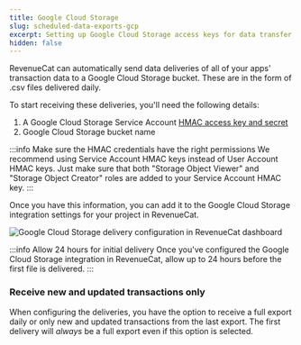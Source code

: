 ```yaml
---
title: Google Cloud Storage
slug: scheduled-data-exports-gcp
excerpt: Setting up Google Cloud Storage access keys for data transfer
hidden: false
---
```


RevenueCat can automatically send data deliveries of all of your apps' transaction data to a Google Cloud Storage bucket. These are in the form of .csv files delivered daily.

To start receiving these deliveries, you'll need the following details:

1. A Google Cloud Storage Service Account [HMAC access key and secret](https://cloud.google.com/storage/docs/welcome/authentication/hmackeys)
2. Google Cloud Storage bucket name

:::info Make sure the HMAC credentials have the right permissions
We recommend using Service Account HMAC keys instead of User Account HMAC keys. Just make sure that both "Storage Object Viewer" and "Storage Object Creator" roles are added to your Service Account HMAC key.
:::

Once you have this information, you can add it to the Google Cloud Storage integration settings for your project in RevenueCat.

![Google Cloud Storage delivery configuration in RevenueCat dashboard](https://files.readme.io/a6c3ffd-app.revenuecat.com_projects_85ff18c7_integrations_intercom_9.png)

:::info Allow 24 hours for initial delivery
Once you've configured the Google Cloud Storage integration in RevenueCat, allow up to 24 hours before the first file is delivered.
:::

### Receive new and updated transactions only

When configuring the deliveries, you have the option to receive a full export daily or only new and updated transactions from the last export. The first delivery will _always_ be a full export even if this option is selected.
